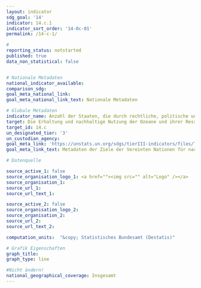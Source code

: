 ```yaml
---
layout: indicator
sdg_goal: '14'
indicator: 14.c.1
indicator_sort_order: '14-0c-01'
permalink: /14-c-1/

#
reporting_status: notstarted
published: true
data_non_statistical: false


# Nationale Metadaten
national_indicator_available:
comparison_sdg:
goal_meta_national_link:
goal_meta_national_link_text: Nationale Metadaten

# Globale Metadaten
indicator_name: Anzahl der Staaten, die durch rechtliche, politische und institutionelle Rahmenbedingungen bei der Ratifizierung, Verabschiedung und Umsetzung meeresbezogener Instrumentarien, die internationales Recht zum Schutz und zur nachhaltigen Nutzung der Ozeane und ihrer Ressourcen (wie es dem Seerechtsübereinkommen der Vereinten Nationen entspricht) umsetzen, Fortschritte machen
target: Die Erhaltung und nachhaltige Nutzung der Ozeane und ihrer Ressourcen verbessern und zu diesem Zweck das Völkerrecht umsetzen, wie es im Seerechtsübereinkommen der Vereinten Nationen niedergelegt ist, das den rechtlichen Rahmen für die Erhaltung und nachhaltige Nutzung der Ozeane und ihrer Ressourcen vorgibt, worauf in Ziffer 158 des Dokuments „Die Zukunft, die wir wollen“ hingewiesen wird
target_id: 14.c
un_designated_tier: '3'
un_custodian_agency:
goal_meta_link: 'https://unstats.un.org/sdgs/tierIII-indicators/files/Tier3-14-c-01.pdf'
goal_meta_link_text: Metadaten der Ziele der Vereinten Nationen für nachhaltige Entwicklung

# Datenquelle

source_active_1: false
source_organisation_logo_1: <a href=""><img src="" alt="Logo" /></a>
source_organisation_1:
source_url_1:
source_url_text_1:

source_active_2: false
source_organisation_logo_2:
source_organisation_2:
source_url_2:
source_url_text_2:

computation_units:  "&copy; Statistisches Bundesamt (Destatis)"

# Grafik Eigenschaften
graph_title:
graph_type: line

#Nicht ändern!
national_geographical_coverage: Insgesamt
---
```

